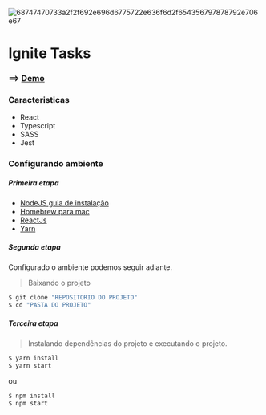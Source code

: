 ![68747470733a2f2f692e696d6775722e636f6d2f654356797878792e706e67](https://user-images.githubusercontent.com/85263053/168142184-e83fd81e-5d9a-4d1d-a6f6-fd555d5067ef.png)

# Ignite Tasks

### ==>  [Demo](https://bright-farmser.surge.sh/)


### Caracteristicas
  - React
  - Typescript
  - SASS
  - Jest



### Configurando ambiente

##### Primeira etapa
- [NodeJS guia de instalação](https://nodejs.org/en/download/package-manager/ "Instalação")
- [Homebrew para mac](https://brew.sh/index_pt-br "Instalação")
- [ReactJs ](https://reactjs.org/docs/create-a-new-react-app.html "Instalação")
- [Yarn ](https://classic.yarnpkg.com/lang/en/docs/install/#debian-stable")


##### Segunda etapa

Configurado o ambiente podemos seguir adiante.

> Baixando o projeto
```sh
$ git clone "REPOSITORIO DO PROJETO"
$ cd "PASTA DO PROJETO"
```


##### Terceira etapa
> Instalando dependências do projeto e executando o projeto.
```sh
$ yarn install
$ yarn start
```
ou
```sh
$ npm install
$ npm start
```
